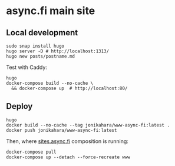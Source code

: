 # async.fi main site

## Local development

```console
sudo snap install hugo
hugo server -D # http://localhost:1313/
hugo new posts/postname.md
```

Test with Caddy:

```console
hugo
docker-compose build --no-cache \
  && docker-compose up  # http://localhost:80/
```

## Deploy

```console
hugo
docker build --no-cache --tag jonikahara/www-async-fi:latest .
docker push jonikahara/www-async-fi:latest
```

Then, where
[sites.async.fi](https://github.com/kahara/sites.async.fi)
composition is running:

```console
docker-compose pull
docker-compose up --detach --force-recreate www
```
